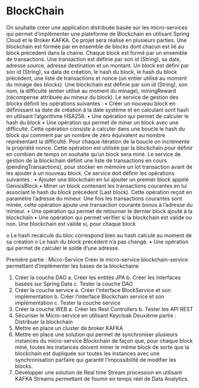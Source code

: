 # BlockChain
On souhaite créer une application distribuée basée sur les micro-services qui permet d’implémenter
une plateforme de Blockchain en utilisant Spring Cloud et le Broker KAFKA. Ce projet sera réalisé en
plusieurs parties.
Une blockchain est formée par en ensemble de blocks dont chacun est lié au block précédent dans la
chaine. Chaque block est formé par un ensemble de transactions.
Une transaction est définie par son id (String), sa date, adresse source, adresse destination et un
montant.
Un block est défini par son id (String), sa data de création, le hash du block, le hash du block précédent,
une liste de transactions et nonce (un entier utilisé au moment du minage des blocks).
Une blockchain est définie par son id (String), son nom, la difficulté (entier utilisé au moment du
minage), miningReward (récompense attribuée au mineur du block).
Le service de gestion des blocks définit les opérations suivantes :
• Créer un nouveau block en définissant sa date de création à la date système et en calculant
sont hash en utilisant l’algorithme HSA256.
• Une opération qui permet de calculer le hash du block
• Une opération qui permet de miner un block avec une difficulté. Cette opération consiste à
calculer dans une boucle le hash du block qui comment par un nombre de zéro équivalent au
nombre représentant la difficulté. Pour chaque itération de la boucle on incrémente la
propriété nonce. Cette opération est utilisée par la blockchain pour définir en combien de
temps on souhaite qu’un block sera miné.
Le service de gestion de la blockchain définit une liste de transactions en cours (pendingTransactions),
pour stocker en mémoire un lot transaction avant de les ajouter à un nouveau block. Ce service doit
définir les opérations suivantes :
• Ajouter une blockchain en lui ajouter un premier block appelé GenisisBlock
• Miner un block contenant les transactions courantes en lui associant le hash du block
précédent (Last block). Cette opération reçoit en paramètre l’adresse du mineur. Une fois les
transactions courantes sont minée, cette opération ajoute une transaction courante bonus à
l’adresse du minieur.
• Une opération qui permet de retourner le dernier block ajouté à la blockchain
• Une opération qui permet vérifier si la blockchain est valide ou non. Une blockchain est valide
si, pour chaque block

o Le hash recalculé du bloc correspond bien au hash calculé au moment de sa création
o Le hash du block précédent n’a pas changé.
• Une opération qui permet de calculer le solde d’une adresse.

Première partie : Micro-Service
Créer le micro-service blockchain-service permettant d’implémenter les bases de la blockchaine
1. Créer la couche DAO
a. Créer les entités JPA
b. Créer les interfaces basées sur Spring Data
c. Tester la couche DAO
2. Créer la couche service
a. Créer l’interface BlockService et son implémentation
b. Créer l’interface Blockchain service et son implémentation
c. Tester la couche service
3. Créer la couche WEB
a. Créer les Rest Controllers
b. Tester les API REST
4. Sécuriser le Micro-service en utilisant Keycloak
Deuxième partie : Distribuer la blockchain
1. Mettre en place un cluster de broker KAFKA
2. Mettre en place une solution qui permet de synchroniser plusieurs instances du micro-service
Blockchain de façon que, pour chaque block miné, toutes les instances doivent miner le même
block de sorte que la blockchain est dupliquée sur toutes les instances avec une
synchronisation parfaire qui garantit l’impossibilité de modifier les blocks.
3. Développer une solution de Real time Stream procession en utilisant KAFKA Streams
permettant de fournir en temps réel de Data Analytics.
